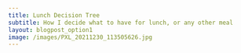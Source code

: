 ```yaml
---
title: Lunch Decision Tree
subtitle: How I decide what to have for lunch, or any other meal
layout: blogpost_option1
image: /images/PXL_20211230_113505626.jpg
---
```

